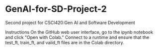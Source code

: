 # GenAI-for-SD-Project-2
Second project for CSCI420:Gen AI and Software Development

Instructions
On the GitHub web user interface, go to the ipynb notebook and click "Open with Colab." Connect to a runtime and ensure that the test_ft, train_ft, and valid_ft files are in the Colab directory.

